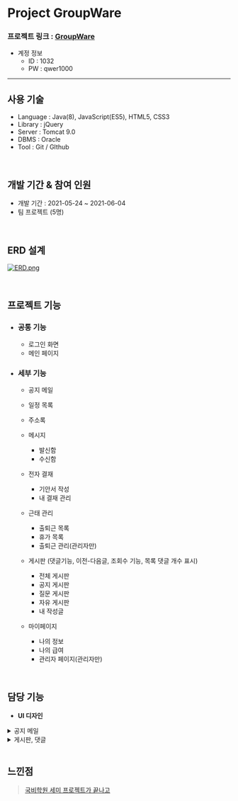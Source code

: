 Project GroupWare
================

 ### 프로젝트 링크 : [GroupWare](https://bit.ly/3k7dwT1)



* 계정 정보
   * ID : 1032
   * PW : qwer1000
------------------------------

사용 기술
-----------------
* Language : Java(8), JavaScript(ES5), HTML5, CSS3     
* Library : jQuery      
* Server : Tomcat 9.0      
* DBMS : Oracle       
* Tool : Git / GIthub         

</br>

개발 기간 & 참여 인원  
-----------------
* 개발 기간 : 2021-05-24 ~ 2021-06-04         
* 팀 프로젝트 (5명)

</br>


ERD 설계
-----------------
[![ERD.png](https://i.postimg.cc/dQhqCS8r/ERD.png)](https://postimg.cc/grPFFst2)

</br>

프로젝트 기능
-----------------

* <h3>공통 기능</h3>
 
  * 로그인 화면
  * 메인 페이지

* <h3>세부 기능</h3>

  * 공지 메일     
   
  * 일정 목록          
  * 주소록     
  * 메시지          
     * 발신함         
     * 수신함        
  * 전자 결재     
    * 기안서 작성    
    * 내 결재 관리      
  * 근태 관리    
     * 출퇴근 목록      
     * 휴가 목록      
     * 출퇴근 관리(관리자만)    
  * 게시판 (댓글기능, 이전-다음글, 조회수 기능, 목록 댓글 개수 표시)    
    * 전체 게시판          
     * 공지 게시판      
     * 질문 게시판        
     * 자유 게시판        
     * 내 작성글    
  * 마이페이지     
    * 나의 정보     
    * 나의 급여      
    * 관리자 페이지(관리자만)      
 
 </br>
 
 담당 기능
 -----------
 * __UI 디자인__    
<details>
   <summary>공지 메일</summary>
   <div markdown="1">
   <br>
   
* 받는 사람의 이메일 형식 검사를 수행하고 올바른 이메일 형식이 아닐시 에러 메시지를 표시합니다.   
* 정상적으로 메일이 발송되면 알림창을 표시합니다.    
* 이후 구글 메일 API를 통해 메일을 발송합니다.   
pushpin: [코드 확인]    
    [구글 SMTP 인증](https://github.com/lvalentine6/Project_GroupWare/blob/master/groupware/src/groupware/beans/MailLogin.java)    
    [메일 전송](https://github.com/lvalentine6/Project_GroupWare/blob/master/groupware/src/groupware/mail/servlet/MailSendServlet.java)
   <br>
    
    
   [![2.png](https://i.postimg.cc/DzRnG40Q/2.png)](https://postimg.cc/SXLBFsWj)

  </div>
  </details> 

<details>
   <summary>게시판, 댓글</summary>
   <div markdown="1">
   <br>

   [![1.png](https://i.postimg.cc/y8QVVbzb/1.png)](https://postimg.cc/LJPdDv5t)
* 타인 게시글만 조회수 증가
    [타인 게시글](https://github.com/lvalentine6/Project_GroupWare/blob/master/groupware/WebContent/board/boardDetail.jsp#L24)
  </div>
  </details> 

  </br>

  느낀점
  ----------
  >[국비학원 세미 프로젝트가 끝나고](https://bit.ly/2VwlLOs)
